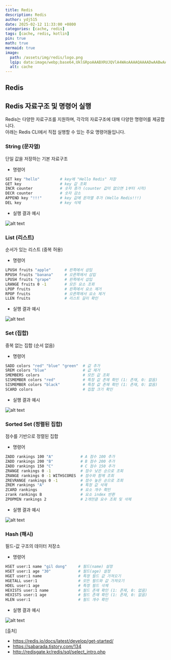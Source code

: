 ```yaml
---
title: Redis
description: Redis
author: ydj515
date: 2025-02-12 11:33:00 +0800
categories: [cache, redis]
tags: [cache, redis, kotlin]
pin: true
math: true
mermaid: true
image:
  path: /assets/img/redis/logo.png
  lqip: data:image/webp;base64,UklGRpoAAABXRUJQVlA4WAoAAAAQAAAADwAABwAAQUxQSDIAAAARL0AmbZurmr57yyIiqE8oiG0bejIYEQTgqiDA9vqnsUSI6H+oAERp2HZ65qP/VIAWAFZQOCBCAAAA8AEAnQEqEAAIAAVAfCWkAALp8sF8rgRgAP7o9FDvMCkMde9PK7euH5M1m6VWoDXf2FkP3BqV0ZYbO6NA/VFIAAAA
  alt: cache
---
```


## Redis

## Redis 자료구조 및 명령어 실행
Redis는 다양한 자료구조를 지원하며, 각각의 자료구조에 대해 다양한 명령어를 제공합니다.  
아래는 Redis CLI에서 직접 실행할 수 있는 주요 명령어들입니다.

### String (문자열)

단일 값을 저장하는 기본 자료구조

- 명령어
```sh
SET key "hello"         # key에 "Hello Redis" 저장
GET key                 # key 값 조회
INCR counter            # 숫자 증가 (counter 값이 없으면 1부터 시작)
DECR counter            # 숫자 감소
APPEND key "!!!"        # key 값에 문자열 추가 (Hello Redis!!!)
DEL key                 # key 삭제
```

- 실행 결과 예시

![alt text](/assets/img/redis/string-command.png)


### List (리스트)

순서가 있는 리스트 (중복 허용)

- 명령어
```sh
LPUSH fruits "apple"      # 왼쪽에서 삽입
RPUSH fruits "banana"     # 오른쪽에서 삽입
LPUSH fruits "grape"      # 왼쪽에서 삽입
LRANGE fruits 0 -1        # 모든 요소 조회
LPOP fruits               # 왼쪽에서 요소 제거
RPOP fruits               # 오른쪽에서 요소 제거
LLEN fruits               # 리스트 길이 확인
```

- 실행 결과 예시

![alt text](/assets/img/redis/list-command.png)


### Set (집합)

중복 없는 집합 (순서 없음)

- 명령어
```sh
SADD colors "red" "blue" "green"  # 값 추가
SREM colors "blue"                # 값 제거
SMEMBERS colors                   # 모든 값 조회
SISMEMBER colors "red"            # 특정 값 존재 확인 (1: 존재, 0: 없음)
SISMEMBER colors "black"          # 특정 값 존재 확인 (1: 존재, 0: 없음)
SCARD colors                      # 집합 크기 확인
```

- 실행 결과 예시

![alt text](/assets/img/redis/set-command.png)

### Sorted Set (정렬된 집합)

점수를 기반으로 정렬된 집합

- 명령어
```sh
ZADD rankings 100 "A"            # A 점수 100 추가
ZADD rankings 200 "B"            # B 점수 200 추가
ZADD rankings 150 "C"            # C 점수 150 추가
ZRANGE rankings 0 -1             # 점수 낮은 순으로 조회
ZRANGE rankings 0 -1 WITHSCORES  # 점수와 함께 조회
ZREVRANGE rankings 0 -1          # 점수 높은 순으로 조회
ZREM rankings "A"                # 특정 값 삭제
ZCARD rankings                   # 요소 개수 확인
zrank rankings B                 # 요소 index 반환
ZPOPMIN rankings 2               # 2개만큼 요수 조회 및 삭제
```

- 실행 결과 예시

![alt text](/assets/img/redis/sortedset-command.png)

### Hash (해시)

필드-값 구조의 데이터 저장소

- 명령어
```sh
HSET user:1 name "gil dong"     # 필드(name) 설정
HSET user:1 age "30"            # 필드(age) 설정
HGET user:1 name                # 특정 필드 값 가져오기
HGETALL user:1                  # 모든 필드와 값 가져오기
HDEL user:1 age                 # 특정 필드 삭제
HEXISTS user:1 name             # 필드 존재 확인 (1: 존재, 0: 없음)
HEXISTS user:1 age              # 필드 존재 확인 (1: 존재, 0: 없음)
HLEN user:1                     # 필드 개수 확인
```

- 실행 결과 예시

![alt text](/assets/img/redis/hash-command.png)

[출처]  
- https://redis.io/docs/latest/develop/get-started/
- https://sabarada.tistory.com/134
- http://redisgate.kr/redis/sql/select_intro.php